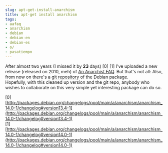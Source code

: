 ```yaml
---
slug: apt-get-install-anarchism  
title: apt-get install anarchism  
tags:  
- aafaq  
- anarchism  
- debian  
- debian-en  
- debian-es  
- o/  
- pasatiempo  
---
```

  
After almost two years (I missed it by **23** days) [0] [1] I've uploaded a new release (released on 2010, meh) of [An Anarchist FAQ](http://packages.debian.org/anarchism). But that's not all: Also, from now on there's a [git repository](http://anonscm.debian.org/gitweb/?p=collab-maint/anarchism.git;a=summary) of the Debian package.  
Hopefully, with this cleaned up version and the git repo, anybody who wishes to collaborate on this very simple yet interesting package can do so.   
  
[0] [http://packages.debian.org/changelogs/pool/main/a/anarchism/anarchism_14.0-1/changelog#version13.4-1](http://packages.debian.org/changelogs/pool/main/a/anarchism/anarchism_14.0-1/changelog#version13.4-1)  
[1] [http://packages.debian.org/changelogs/pool/main/a/anarchism/anarchism_14.0-1/changelog#version14.0-1](http://packages.debian.org/changelogs/pool/main/a/anarchism/anarchism_14.0-1/changelog#version14.0-1)  
